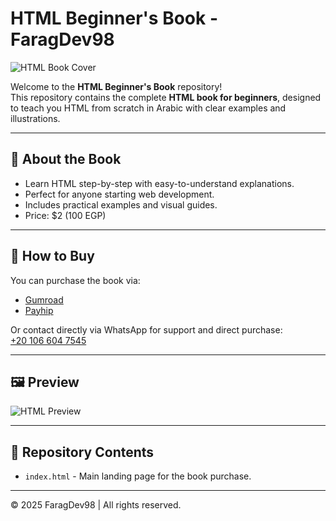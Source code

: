 # HTML Beginner's Book - FaragDev98

![HTML Book Cover](https://media.giphy.com/media/3o7TKtnuHOHHUjR38Y/giphy.gif)

Welcome to the **HTML Beginner's Book** repository!  
This repository contains the complete **HTML book for beginners**, designed to teach you HTML from scratch in Arabic with clear examples and illustrations.

---

## 📘 About the Book

- Learn HTML step-by-step with easy-to-understand explanations.
- Perfect for anyone starting web development.
- Includes practical examples and visual guides.
- Price: $2 (100 EGP)

---

## 🚀 How to Buy

You can purchase the book via:

- [Gumroad](https://faragdev98.gumroad.com/l/htmlbook)  
- [Payhip](https://payhip.com/b/2cJWp)  

Or contact directly via WhatsApp for support and direct purchase:  
[+20 106 604 7545](https://wa.me/201066047545)

---

## 🖼️ Preview

![HTML Preview](https://media.giphy.com/media/xUPGcr6zRxH3qMgRY4/giphy.gif)

---

## 📄 Repository Contents

- `index.html` - Main landing page for the book purchase.

---

© 2025 FaragDev98 | All rights reserved.
